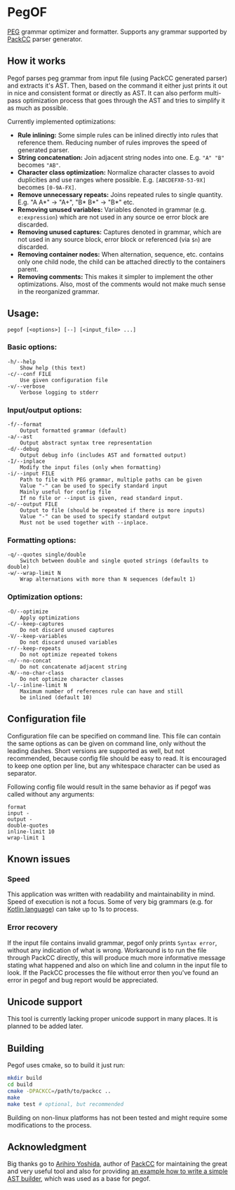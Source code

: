 # PegOF

[PEG](https://en.wikipedia.org/wiki/Parsing_expression_grammar) grammar optimizer and formatter.
Supports any grammar supported by [PackCC](https://github.com/arithy/packcc) parser generator.

## How it works

Pegof parses peg grammar from input file (using PackCC generated parser) and extracts it's AST.
Then, based on the command it either just prints it out in nice and consistent format or directly as AST.
It can also perform multi-pass optimization process that goes through the AST and tries to simplify it
as much as possible.

Currently implemented optimizations:
 - **Rule inlining:** Some simple rules can be inlined directly into rules that reference them. Reducing number of rules improves the speed of generated parser.
 - **String concatenation:** Join adjacent string nodes into one. E.g. `"A" "B"` becomes `"AB"`.
 - **Character class optimization:** Normalize character classes to avoid duplicities and use ranges where possible. E.g. `[ABCDEFX0-53-9X]` becomes `[0-9A-FX]`.
 - **Remove unnecessary repeats:** Joins repeated rules to single quantity. E.g. "A A*" -> "A+", "B* B*" -> "B*" etc.
 - **Removing unused variables:** Variables denoted in grammar (e.g. `e:expression`) which are not used in any source oe error block are discarded.
 - **Removing unused captures:** Captures denoted in grammar, which are not used in any source block, error block or referenced (via `$n`) are discarded.
 - **Removing container nodes:** When alternation, sequence, etc. contains only one child node, the child can be attached directly to the containers parent.
 - **Removing comments:** This makes it simpler to implement the other optimizations. Also, most of the comments would not make much sense in the reorganized grammar.

## Usage:
    pegof [<options>] [--] [<input_file> ...]

### Basic options:
    -h/--help
        Show help (this text)
    -c/--conf FILE
        Use given configuration file
    -v/--verbose
        Verbose logging to stderr

### Input/output options:
    -f/--format
        Output formatted grammar (default)
    -a/--ast
        Output abstract syntax tree representation
    -d/--debug
        Output debug info (includes AST and formatted output)
    -I/--inplace
        Modify the input files (only when formatting)
    -i/--input FILE
        Path to file with PEG grammar, multiple paths can be given
        Value "-" can be used to specify standard input
        Mainly useful for config file
        If no file or --input is given, read standard input.
    -o/--output FILE
        Output to file (should be repeated if there is more inputs)
        Value "-" can be used to specify standard output
        Must not be used together with --inplace.

### Formatting options:
    -q/--quotes single/double
        Switch between double and single quoted strings (defaults to double)
    -w/--wrap-limit N
        Wrap alternations with more than N sequences (default 1)

### Optimization options:
    -O/--optimize
        Apply optimizations
    -C/--keep-captures
        Do not discard unused captures
    -V/--keep-variables
        Do not discard unused variables
    -r/--keep-repeats
        Do not optimize repeated tokens
    -n/--no-concat
        Do not concatenate adjacent string
    -N/--no-char-class
        Do not optimize character classes
    -l/--inline-limit N
        Maximum number of references rule can have and still
        be inlined (default 10)

## Configuration file

Configuration file can be specified on command line. This file can contain the same options as can be given
on command line, only without the leading dashes. Short versions are supported as well, but not recommended,
because config file should be easy to read. It is encouraged to keep one option per line, but any whitespace
character can be used as separator.

Following config file would result in the same behavior as if pegof was called without any arguments:
```
format
input -
output -
double-quotes
inline-limit 10
wrap-limit 1
```

## Known issues

### Speed

This application was written with readability and maintainability in mind. Speed of execution is not a focus.
Some of very big grammars (e.g. for [Kotlin language](https://github.com/universal-ctags/ctags/blob/master/peg/kotlin.peg))
can take up to 1s to process.

### Error recovery

If the input file contains invalid grammar, pegof only prints `Syntax error`, without any indication of what is wrong.
Workaround is to run the file through PackCC directly, this will produce much more informative message stating what
happened and also on which line and column in the input file to look. If the PackCC processes the file without error
then you've found an error in pegof and bug report would be appreciated.

## Unicode support

This tool is currently lacking proper unicode support in many places. It is planned to be added later.

## Building

Pegof uses cmake, so to build it just run:

```sh
mkdir build
cd build
cmake -DPACKCC=/path/to/packcc ..
make
make test # optional, but recommended
```

Building on non-linux platforms has not been tested and might require some modifications to the process.

## Acknowledgment

Big thanks go to [Arihiro Yoshida](https://github.com/arithy), author of [PackCC](https://github.com/arithy/packcc)
for maintaining the great and very useful tool and also for providing
[an example how to write a simple AST builder](https://github.com/arithy/packcc/tree/master/examples/ast-tinyc),
which was used as a base for pegof.
